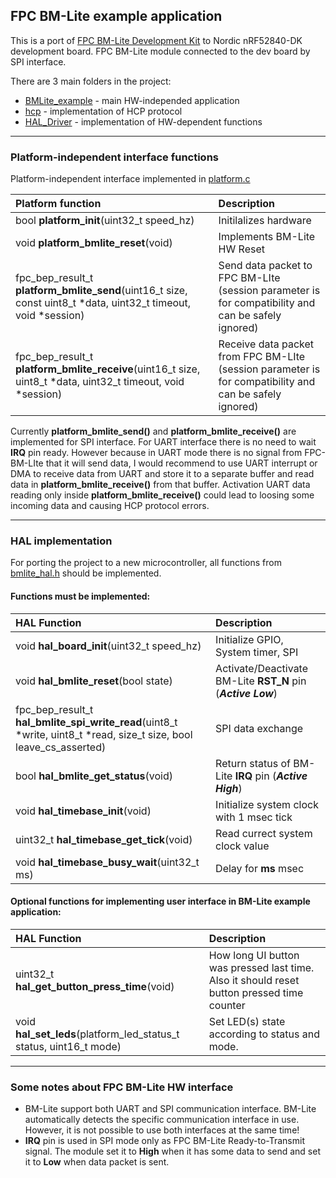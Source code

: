 ## FPC BM-Lite example application

This is a port of [FPC BM-Lite Development Kit](https://www.fingerprints.com/solutions/access/bm-lite-development-kit/ "BM-Lite Development Kit") to Nordic nRF52840-DK development board. FPC BM-Lite module connected to the dev board by SPI interface.

There are 3 main folders in the project:
- [BMLite_example](BMLite_example) - main HW-independed application
- [hcp](hcp) - implementation of HCP protocol
- [HAL_Driver](HAL_Driver) - implementation of HW-dependent functions

------------

### Platform-independent interface functions

Platform-independent interface implemented in [platform.c](BMLite_example/src/platform.c)

| Platform function | Description  |
| :-------- | :-------- |
| bool **platform_init**(uint32_t speed_hz) |  Initilalizes hardware |
| void **platform_bmlite_reset**(void) | Implements BM-Lite HW Reset |
| fpc_bep_result_t **platform_bmlite_send**(uint16_t size, const uint8_t *data, uint32_t timeout, void *session) | Send data packet to FPC BM-LIte (session parameter is for compatibility and can be safely ignored) |
| fpc_bep_result_t **platform_bmlite_receive**(uint16_t size, uint8_t *data, uint32_t timeout, void *session) | Receive data packet from FPC BM-LIte (session parameter is for compatibility and can be safely ignored) |

Currently **platform_bmlite_send()** and **platform_bmlite_receive()** are implemented for SPI interface. For UART interface there is no need to wait **IRQ** pin ready. However because in UART mode there is no signal from FPC-BM-LIte that it will send data, I would recommend to use UART interrupt or DMA to receive data from UART and store it to a separate buffer and read data in **platform_bmlite_receive()** from that buffer. Activation UART data reading only inside **platform_bmlite_receive()** could lead to loosing some incoming data and causing HCP protocol errors.

------------

### HAL implementation

For porting the project to a new microcontroller, all functions from [bmlite_hal.h](BMLite_example/inc/bmlite_hal.h) should be implemented.

#### Functions must be implemented: 

|  HAL Function |  Description |
| :------------ | :------------ |
| void **hal_board_init**(uint32_t speed_hz) |  Initialize GPIO, System timer, SPI  |
| void **hal_bmlite_reset**(bool state) |  Activate/Deactivate BM-Lite **RST_N** pin (***Active Low***) |
| fpc_bep_result_t **hal_bmlite_spi_write_read**(uint8_t *write, uint8_t *read, size_t size, bool leave_cs_asserted) |  SPI data exchange |
| bool **hal_bmlite_get_status**(void) | Return status of BM-Lite **IRQ** pin (***Active High***) |
| void **hal_timebase_init**(void) |  Initialize system clock with 1 msec tick |
| uint32_t **hal_timebase_get_tick**(void) | Read currect system clock value |
| void **hal_timebase_busy_wait**(uint32_t ms) | Delay for **ms** msec |

#### Optional functions for  implementing user interface in BM-Lite example application:

|  HAL Function |  Description |
| :------------ | :------------ |
| uint32_t **hal_get_button_press_time**(void) | How long UI button was pressed last time. Also it should reset button pressed time counter |
| void **hal_set_leds**(platform_led_status_t status, uint16_t mode) | Set LED(s) state according to status and mode. |

------------

### Some notes about FPC BM-Lite HW interface

- BM-Lite support both UART and SPI communication interface. BM-Lite automatically detects the specific communication interface in use. However, it is not possible to use both interfaces at the same time! 
- **IRQ** pin is used in SPI mode only as FPC BM-Lite Ready-to-Transmit signal. The module set it to **High** when it has some data to send and set it to **Low** when data packet is sent.

